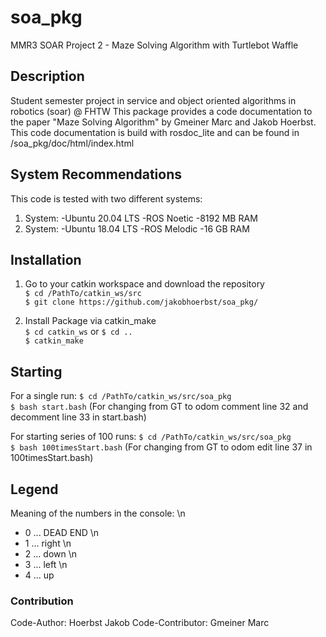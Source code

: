 # soa_pkg
MMR3 SOAR Project 2 - Maze Solving Algorithm with Turtlebot Waffle


## Description
Student semester project in service and object oriented algorithms in robotics (soar) @ FHTW
This package provides a code documentation to the paper "Maze Solving Algorithm" by Gmeiner Marc and Jakob Hoerbst.
This code documentation is build with rosdoc_lite and can be found in /soa_pkg/doc/html/index.html

## System Recommendations
This code is tested with two different systems: 
1. System: 
-Ubuntu 20.04 LTS 
-ROS Noetic 
-8192 MB RAM
2. System: 
-Ubuntu 18.04 LTS
-ROS Melodic 
-16 GB RAM  

## Installation
1. Go to your catkin workspace and download the repository  
`$ cd /PathTo/catkin_ws/src`  
`$ git clone https://github.com/jakobhoerbst/soa_pkg/`

2. Install Package via catkin_make  
`$ cd catkin_ws` or `$ cd ..`  
`$ catkin_make`

## Starting
For a single run: 
`$ cd /PathTo/catkin_ws/src/soa_pkg`  
`$ bash start.bash`
(For changing from GT to odom comment line 32 and decomment line 33 in start.bash)

For starting series of 100 runs: 
`$ cd /PathTo/catkin_ws/src/soa_pkg`  
`$ bash 100timesStart.bash`
(For changing from GT to odom edit line 37 in 100timesStart.bash)

## Legend
Meaning of the numbers in the console: \n
 * 0 ... DEAD END \n
 * 1 ... right \n
 * 2 ... down \n
 * 3 ... left \n
 * 4 ... up

### Contribution
Code-Author: Hoerbst Jakob
Code-Contributor: Gmeiner Marc
